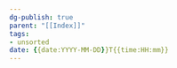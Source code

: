 ```yaml
---
dg-publish: true
parent: "[[Index]]"
tags:
- unsorted
date: {{date:YYYY-MM-DD}}T{{time:HH:mm}}
---
```

